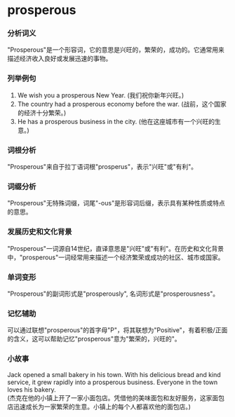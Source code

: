 # prosperous

### 分析词义

  

"Prosperous"是一个形容词，它的意思是兴旺的，繁荣的，成功的。它通常用来描述经济收入良好或发展迅速的事物。

  

### 列举例句

  

1.  We wish you a prosperous New Year. (我们祝你新年兴旺。)
2.  The country had a prosperous economy before the war. (战前，这个国家的经济十分繁荣。)
3.  He has a prosperous business in the city. (他在这座城市有一个兴旺的生意。)

  

### 词根分析

  

"Prosperous"来自于拉丁语词根"prosperus"，表示"兴旺"或"有利"。

  

### 词缀分析

  

"Prosperous"无特殊词缀，词尾"-ous"是形容词后缀，表示具有某种性质或特点的意思。

  

### 发展历史和文化背景

  

"Prosperous"一词源自14世纪，直译意思是"兴旺"或"有利"。在历史和文化背景中，"prosperous"一词经常用来描述一个经济繁荣或成功的社区、城市或国家。

  

### 单词变形

  

"Prosperous"的副词形式是"prosperously", 名词形式是"prosperousness"。

  

### 记忆辅助

  

可以通过联想"prosperous"的首字母"P"，将其联想为"Positive"，有着积极/正面的含义，这可以帮助记忆"prosperous"意为"繁荣的，兴旺的"。

  

### 小故事

  

Jack opened a small bakery in his town. With his delicious bread and kind service, it grew rapidly into a prosperous business. Everyone in the town loves his bakery.  
(杰克在他的小镇上开了一家小面包店。凭借他的美味面包和友好服务，这家面包店迅速成长为一家繁荣的生意。小镇上的每个人都喜欢他的面包店。)
